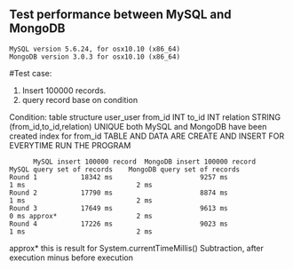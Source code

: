 ## Test performance between MySQL and MongoDB
    MySQL version 5.6.24, for osx10.10 (x86_64)
    MongoDB version 3.0.3 for osx10.10 (x86_64)

#Test case:
  1. Insert 100000 records.
  2. query record base on condition
  
Condition: 
table structure
user_user
		from_id INT
		to_id INT
		relation STRING
		(from_id,to_id,relation) UNIQUE
both MySQL and MongoDB have been created index for from_id
TABLE AND DATA ARE CREATE AND INSERT FOR EVERYTIME RUN THE PROGRAM





          MySQL insert 100000 record  MongoDB insert 100000 record     MySQL query set of records    MongoDB query set of records
  	Round 1           18342 ms                      9257 ms                       1 ms                            2 ms
  	Round 2           17790 ms                      8874 ms                       1 ms                            2 ms
  	Round 3           17649 ms                      9613 ms                       0 ms approx*                    2 ms
  	Round 4           17226 ms                      9023 ms                       1 ms                            2 ms

approx* this is result for System.currentTimeMillis() Subtraction, after execution minus before execution
